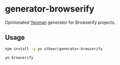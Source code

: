 # generator-browserify

Opinionated [Yeoman](http://yeoman.io/) generator for Browserify projects.

## Usage

```bash
npm install -g yo stbaer/generator-browserify

yo browserify
```
